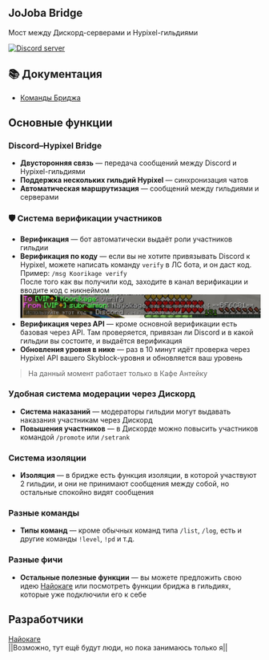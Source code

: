 ## JoJoba Bridge

Мост между Дискорд-серверами и Hypixel-гильдиями

<a href="https://discord.gg/ZeqUqSjVAt"><img src="https://img.shields.io/discord/256114181311299594?color=5865F2&logo=discord&logoColor=white" alt="Discord server" /></a>
</p>

## 📚 Документация

- [Команды Бриджа](docs/commands.md)


## Основные функции

### Discord–Hypixel Bridge
- **Двусторонняя связь** — передача сообщений между Discord и Hypixel-гильдиями
- **Поддержка нескольких гильдий Hypixel** — синхронизация чатов
- **Автоматическая маршрутизация** — сообщений между гильдиями и серверами

### 🛡 Система верификации участников
- **Верификация** — бот автоматически выдаёт роли участников гильдии 
- **Верификация по коду** — если вы не хотите привязывать Discord к Hypixel, можете написать команду `verify` в ЛС бота, и он даст код.  
  Пример: `/msg Koorikage verify`  
  После того как вы получили код, заходите в канал верификации и вводите код с никнеймом ![verificationcode](<screens/verification code.jpg>)
- **Верификация через API** — кроме основной верификации есть базовая через API. Там проверяется, привязан ли Discord и в какой гильдии вы состоите, и выдаётся верификация
- **Обновления уровня в нике** — раз в 10 минут идёт проверка через Hypixel API вашего Skyblock-уровня и обновляется ваш уровень  
> На данный момент работает только в Кафе Антейку

### Удобная система модерации через Дискорд
- **Система наказаний** — модераторы гильдии могут выдавать наказания участникам через Дискорд
- **Повышения участников** — в Дискорде можно повысить участников командой `/promote` или `/setrank`

### Система изоляции
- **Изоляция** — в бридже есть функция изоляции, в которой участвуют 2 гильдии, и они не принимают сообщения между собой, но остальные спокойно видят сообщения

### Разные команды
- **Типы команд** — кроме обычных команд типа `/list`, `/log`, есть и другие команды `!level`, `!pd` и т.д.

### Разные фичи
- **Остальные полезные функции** — вы можете предложить свою идею [Найокаге](https://github.com/Nayokage) или посмотреть функции бриджа в гильдиях, которые уже подключили его к себе


##  
## Разработчики

[Найокаге](https://github.com/Nayokage)  
||Возможно, тут ещё будут люди, но пока занимаюсь только я||
